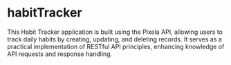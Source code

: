 # habitTracker
This Habit Tracker application is built using the Pixela API, allowing users to track daily habits by creating, updating, and deleting records. It serves as a practical implementation of RESTful API principles, enhancing knowledge of API requests and response handling.
